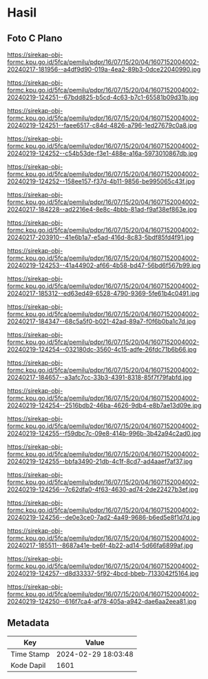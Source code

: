 # Hasil

## Foto C Plano

https://sirekap-obj-formc.kpu.go.id/5fca/pemilu/pdpr/16/07/15/20/04/1607152004002-20240217-181956--a4df9d90-019a-4ea2-89b3-0dce22040990.jpg

https://sirekap-obj-formc.kpu.go.id/5fca/pemilu/pdpr/16/07/15/20/04/1607152004002-20240219-124251--67bdd825-b5cd-4c63-b7c1-65581b09d31b.jpg

https://sirekap-obj-formc.kpu.go.id/5fca/pemilu/pdpr/16/07/15/20/04/1607152004002-20240219-124251--faee6517-c84d-4826-a796-1ed27679c0a8.jpg

https://sirekap-obj-formc.kpu.go.id/5fca/pemilu/pdpr/16/07/15/20/04/1607152004002-20240219-124252--c54b53de-f3e1-488e-a16a-5973010867db.jpg

https://sirekap-obj-formc.kpu.go.id/5fca/pemilu/pdpr/16/07/15/20/04/1607152004002-20240219-124252--158ee157-f37d-4b11-9856-be995065c43f.jpg

https://sirekap-obj-formc.kpu.go.id/5fca/pemilu/pdpr/16/07/15/20/04/1607152004002-20240217-184228--ad2216e4-8e8c-4bbb-81ad-f9af38ef863e.jpg

https://sirekap-obj-formc.kpu.go.id/5fca/pemilu/pdpr/16/07/15/20/04/1607152004002-20240217-203910--41e6b1a7-e5ad-416d-8c83-5bdf85fd4f91.jpg

https://sirekap-obj-formc.kpu.go.id/5fca/pemilu/pdpr/16/07/15/20/04/1607152004002-20240219-124253--41a44902-af66-4b58-bd47-56bd6f567b99.jpg

https://sirekap-obj-formc.kpu.go.id/5fca/pemilu/pdpr/16/07/15/20/04/1607152004002-20240217-185312--ed63ed49-6528-4790-9369-5fe61b4c0491.jpg

https://sirekap-obj-formc.kpu.go.id/5fca/pemilu/pdpr/16/07/15/20/04/1607152004002-20240217-184347--68c5a5f0-b021-42ad-89a7-f0f6b0ba1c7d.jpg

https://sirekap-obj-formc.kpu.go.id/5fca/pemilu/pdpr/16/07/15/20/04/1607152004002-20240219-124254--032180dc-3560-4c15-adfe-26fdc71b6b66.jpg

https://sirekap-obj-formc.kpu.go.id/5fca/pemilu/pdpr/16/07/15/20/04/1607152004002-20240217-184657--a3afc7cc-33b3-4391-8318-85f7f79fabfd.jpg

https://sirekap-obj-formc.kpu.go.id/5fca/pemilu/pdpr/16/07/15/20/04/1607152004002-20240219-124254--2516bdb2-46ba-4626-9db4-e8b7ae13d09e.jpg

https://sirekap-obj-formc.kpu.go.id/5fca/pemilu/pdpr/16/07/15/20/04/1607152004002-20240219-124255--f59dbc7c-09e8-414b-996b-3b42a94c2ad0.jpg

https://sirekap-obj-formc.kpu.go.id/5fca/pemilu/pdpr/16/07/15/20/04/1607152004002-20240219-124255--bbfa3490-21db-4c1f-8cd7-ad4aaef7af37.jpg

https://sirekap-obj-formc.kpu.go.id/5fca/pemilu/pdpr/16/07/15/20/04/1607152004002-20240219-124256--7c62dfa0-4f63-4630-ad74-2de22427b3ef.jpg

https://sirekap-obj-formc.kpu.go.id/5fca/pemilu/pdpr/16/07/15/20/04/1607152004002-20240219-124256--de0e3ce0-7ad2-4a49-9686-b6ed5e8f1d7d.jpg

https://sirekap-obj-formc.kpu.go.id/5fca/pemilu/pdpr/16/07/15/20/04/1607152004002-20240217-185511--8687a41e-be6f-4b22-ad14-5d66fa6899af.jpg

https://sirekap-obj-formc.kpu.go.id/5fca/pemilu/pdpr/16/07/15/20/04/1607152004002-20240219-124257--d8d33337-5f92-4bcd-bbeb-7133042f5164.jpg

https://sirekap-obj-formc.kpu.go.id/5fca/pemilu/pdpr/16/07/15/20/04/1607152004002-20240219-124250--616f7ca4-af78-405a-a942-dae6aa2eea81.jpg


## Metadata

| Key        | Value               |
| ---------- | ------------------- |
| Time Stamp | 2024-02-29 18:03:48 |
| Kode Dapil | 1601                |



